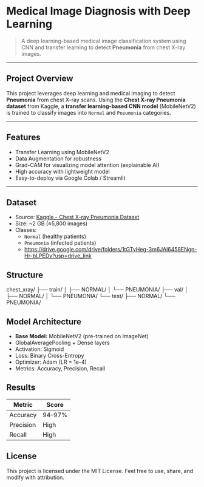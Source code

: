 # Medical Image Diagnosis with Deep Learning
> A deep learning-based medical image classification system using CNN and transfer learning to detect **Pneumonia** from chest X-ray images.
---
##  Project Overview

This project leverages deep learning and medical imaging to detect **Pneumonia** from chest X-ray scans. Using the **Chest X-ray Pneumonia dataset** from Kaggle, a **transfer learning-based CNN model** (MobileNetV2) is trained to classify images into `Normal` and `Pneumonia` categories.

---

##  Features

-  Transfer Learning using MobileNetV2
-  Data Augmentation for robustness
-  Grad-CAM for visualizing model attention (explainable AI)
-  High accuracy with lightweight model
-  Easy-to-deploy via Google Colab / Streamlit

---

##  Dataset

- Source: [Kaggle - Chest X-ray Pneumonia Dataset](https://www.kaggle.com/paultimothymooney/chest-xray-pneumonia)
- Size: ~2 GB (≈5,800 images)
- Classes: 
  - `Normal` (healthy patients)
  - `Pneumonia` (infected patients)
  - https://drive.google.com/drive/folders/1tGTyHeg-3m6JAl6458ENgn-Hr-bLPEDv?usp=drive_link

## Structure

chest_xray/
├── train/
│   ├── NORMAL/
│   └── PNEUMONIA/
├── val/
│   ├── NORMAL/
│   └── PNEUMONIA/
└── test/
    ├── NORMAL/
    └── PNEUMONIA/


##  Model Architecture

-  **Base Model:** MobileNetV2 (pre-trained on ImageNet)
-  GlobalAveragePooling + Dense layers
-  Activation: Sigmoid
-  Loss: Binary Cross-Entropy
-  Optimizer: Adam (LR = 1e-4)
-  Metrics: Accuracy, Precision, Recall

## Results

| Metric    | Score     |
|-----------|-----------|
| Accuracy  | 94–97%    |
| Precision | High      |
| Recall    | High      |


## License
This project is licensed under the MIT License.
Feel free to use, share, and modify with attribution.





